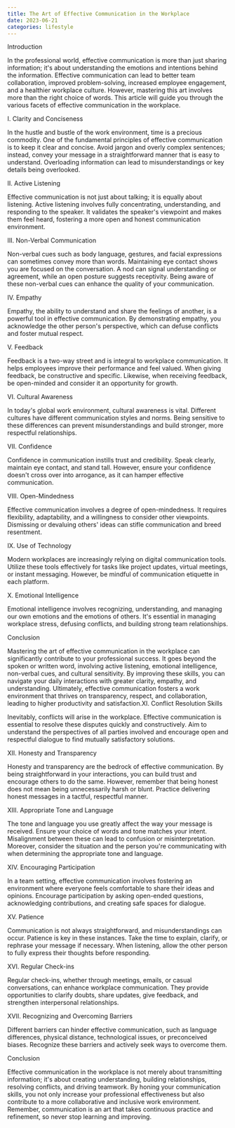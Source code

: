 ```yaml
---
title: The Art of Effective Communication in the Workplace
date: 2023-06-21
categories: lifestyle
---
```

Introduction

In the professional world, effective communication is more than just sharing information; it's about understanding the emotions and intentions behind the information. Effective communication can lead to better team collaboration, improved problem-solving, increased employee engagement, and a healthier workplace culture. However, mastering this art involves more than the right choice of words. This article will guide you through the various facets of effective communication in the workplace.

I. Clarity and Conciseness

In the hustle and bustle of the work environment, time is a precious commodity. One of the fundamental principles of effective communication is to keep it clear and concise. Avoid jargon and overly complex sentences; instead, convey your message in a straightforward manner that is easy to understand. Overloading information can lead to misunderstandings or key details being overlooked.

II. Active Listening

Effective communication is not just about talking; it is equally about listening. Active listening involves fully concentrating, understanding, and responding to the speaker. It validates the speaker's viewpoint and makes them feel heard, fostering a more open and honest communication environment.

III. Non-Verbal Communication

Non-verbal cues such as body language, gestures, and facial expressions can sometimes convey more than words. Maintaining eye contact shows you are focused on the conversation. A nod can signal understanding or agreement, while an open posture suggests receptivity. Being aware of these non-verbal cues can enhance the quality of your communication.

IV. Empathy

Empathy, the ability to understand and share the feelings of another, is a powerful tool in effective communication. By demonstrating empathy, you acknowledge the other person's perspective, which can defuse conflicts and foster mutual respect.

V. Feedback

Feedback is a two-way street and is integral to workplace communication. It helps employees improve their performance and feel valued. When giving feedback, be constructive and specific. Likewise, when receiving feedback, be open-minded and consider it an opportunity for growth.

VI. Cultural Awareness

In today's global work environment, cultural awareness is vital. Different cultures have different communication styles and norms. Being sensitive to these differences can prevent misunderstandings and build stronger, more respectful relationships.

VII. Confidence

Confidence in communication instills trust and credibility. Speak clearly, maintain eye contact, and stand tall. However, ensure your confidence doesn't cross over into arrogance, as it can hamper effective communication.

VIII. Open-Mindedness

Effective communication involves a degree of open-mindedness. It requires flexibility, adaptability, and a willingness to consider other viewpoints. Dismissing or devaluing others' ideas can stifle communication and breed resentment.

IX. Use of Technology

Modern workplaces are increasingly relying on digital communication tools. Utilize these tools effectively for tasks like project updates, virtual meetings, or instant messaging. However, be mindful of communication etiquette in each platform.

X. Emotional Intelligence

Emotional intelligence involves recognizing, understanding, and managing our own emotions and the emotions of others. It's essential in managing workplace stress, defusing conflicts, and building strong team relationships.

Conclusion

Mastering the art of effective communication in the workplace can significantly contribute to your professional success. It goes beyond the spoken or written word, involving active listening, emotional intelligence, non-verbal cues, and cultural sensitivity. By improving these skills, you can navigate your daily interactions with greater clarity, empathy, and understanding. Ultimately, effective communication fosters a work environment that thrives on transparency, respect, and collaboration, leading to higher productivity and satisfaction.XI. Conflict Resolution Skills

Inevitably, conflicts will arise in the workplace. Effective communication is essential to resolve these disputes quickly and constructively. Aim to understand the perspectives of all parties involved and encourage open and respectful dialogue to find mutually satisfactory solutions.

XII. Honesty and Transparency

Honesty and transparency are the bedrock of effective communication. By being straightforward in your interactions, you can build trust and encourage others to do the same. However, remember that being honest does not mean being unnecessarily harsh or blunt. Practice delivering honest messages in a tactful, respectful manner.

XIII. Appropriate Tone and Language

The tone and language you use greatly affect the way your message is received. Ensure your choice of words and tone matches your intent. Misalignment between these can lead to confusion or misinterpretation. Moreover, consider the situation and the person you're communicating with when determining the appropriate tone and language.

XIV. Encouraging Participation

In a team setting, effective communication involves fostering an environment where everyone feels comfortable to share their ideas and opinions. Encourage participation by asking open-ended questions, acknowledging contributions, and creating safe spaces for dialogue.

XV. Patience

Communication is not always straightforward, and misunderstandings can occur. Patience is key in these instances. Take the time to explain, clarify, or rephrase your message if necessary. When listening, allow the other person to fully express their thoughts before responding.

XVI. Regular Check-ins

Regular check-ins, whether through meetings, emails, or casual conversations, can enhance workplace communication. They provide opportunities to clarify doubts, share updates, give feedback, and strengthen interpersonal relationships.

XVII. Recognizing and Overcoming Barriers

Different barriers can hinder effective communication, such as language differences, physical distance, technological issues, or preconceived biases. Recognize these barriers and actively seek ways to overcome them.

Conclusion

Effective communication in the workplace is not merely about transmitting information; it's about creating understanding, building relationships, resolving conflicts, and driving teamwork. By honing your communication skills, you not only increase your professional effectiveness but also contribute to a more collaborative and inclusive work environment. Remember, communication is an art that takes continuous practice and refinement, so never stop learning and improving.